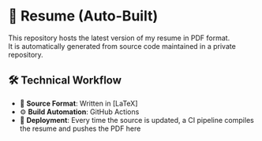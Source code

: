 # 📄 Resume (Auto-Built)

This repository hosts the latest version of my resume in PDF format.  
It is automatically generated from source code maintained in a private repository.

## 🛠️ Technical Workflow

- 🧪 **Source Format**: Written in [LaTeX]
- ⚙️ **Build Automation**: GitHub Actions
- 🚀 **Deployment**: Every time the source is updated, a CI pipeline compiles the resume and pushes the PDF here



